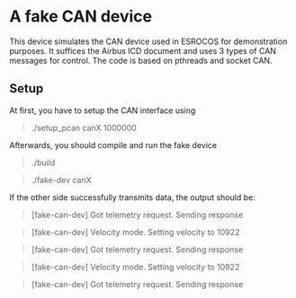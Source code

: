 # A fake CAN device

This device simulates the CAN device used in ESROCOS for demonstration purposes.
It suffices the Airbus ICD document and uses 3 types of CAN messages for control.
The code is based on pthreads and socket CAN.

## Setup

At first, you have to setup the CAN interface using

> ./setup\_pcan canX 1000000

Afterwards, you should compile and run the fake device

> ./build

> ./fake-dev canX

If the other side successfully transmits data, the output should be:

> [fake-can-dev] Got telemetry request. Sending response

> [fake-can-dev] Velocity mode. Setting velocity to 10922

> [fake-can-dev] Got telemetry request. Sending response

> [fake-can-dev] Velocity mode. Setting velocity to 10922

> [fake-can-dev] Got telemetry request. Sending response
